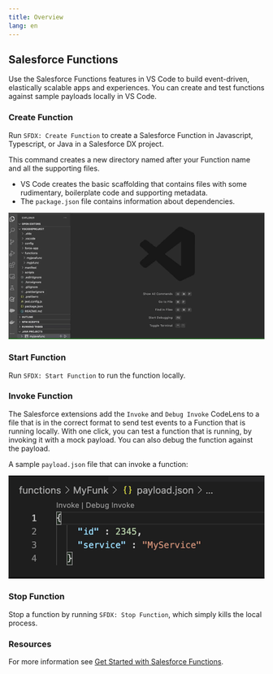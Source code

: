 ```yaml
---
title: Overview
lang: en
---
```

## Salesforce Functions
Use the Salesforce Functions features in VS Code to build event-driven, elastically scalable apps and experiences. You can create and test functions against sample payloads locally in VS Code.

### Create Function
Run `SFDX: Create Function` to create a Salesforce Function in Javascript, Typescript, or Java in a Salesforce DX project.

This command creates a new directory named after your Function name and all the supporting files.

* VS Code creates the basic scaffolding that contains files with some rudimentary, boilerplate code and supporting metadata.
* The `package.json` file contains information about dependencies.

![Create Function](../../../images/vs_code_create_func.gif)
### Start Function
Run `SFDX: Start Function` to run the function locally.


### Invoke Function
The Salesforce extensions add the `Invoke` and `Debug Invoke` CodeLens to a file that is in the correct format to send test events to a Function that is running locally. With one click, you can test a function that is running, by invoking it with a mock payload. You can also debug the function against the payload.

A sample `payload.json` file that can invoke a function:

![Invoke Debug ](../../../images/vscode_func_payload.png)

### Stop Function
Stop a function by running `SFDX: Stop Function`, which simply kills the local process.

### Resources
For more information see [Get Started with Salesforce Functions](https://developer.salesforce.com/docs/platform/functions/guide/index.html).
